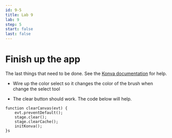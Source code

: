 ```yaml
---
id: 9-5
title: Lab 9
lab: 9
step: 5
start: false
last: false
---
```


# Finish up the app

The last things that need to be done. See the [Konva documentation](https://konvajs.org/) for help.

- Wire up the color select so it changes the color of the brush when change the select tool

- The clear button should work. The code below will help.

```
function clearCanvas(evt) {
    evt.preventDefault();
    stage.clear();
    stage.clearCache();
    initKonva();
}s
```



